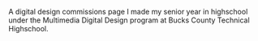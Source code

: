 A digital design commissions page I made my senior year in highschool under the Multimedia Digital Design program at Bucks County Technical Highschool.
